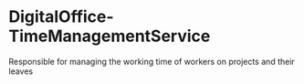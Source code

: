 # DigitalOffice-TimeManagementService
Responsible for managing the working time of workers on projects and their leaves